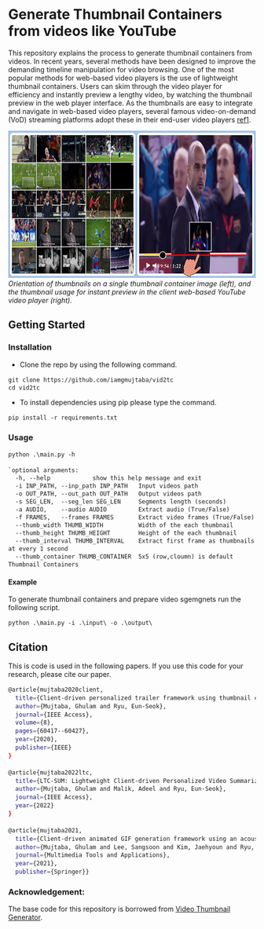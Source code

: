 # Generate Thumbnail Containers from videos like YouTube

This repository explains the process to generate thumbnail containers from videos. In recent years, several methods have been designed to improve the demanding timeline manipulation for video browsing. One of the most popular methods for web-based video players is the use of lightweight thumbnail containers. Users can skim through the video player for efficiency and instantly preview a lengthy video, by watching the thumbnail preview in the web player interface. As the thumbnails are easy to integrate and navigate in web-based video players, several famous video-on-demand (VoD) streaming platforms adopt these in their end-user video players [ref1](https://arxiv.org/abs/2201.09049).


<p>
  <center>
<img src="https://github.com/iamgmujtaba/vid2tc/blob/master/figures/thumb_sample.png" width="550" height="300">
    </center>
<em>
  Orientation of thumbnails on a single thumbnail container image (left), and the thumbnail usage for instant preview in the client web-based YouTube video player (right).
  </em>
</p>


## Getting Started
### Installation
- Clone the repo by using the following command.
```shell
git clone https://github.com/iamgmujtaba/vid2tc
cd vid2tc
```
- To install dependencies using pip please type the command.
```shell
pip install -r requirements.txt
```

### Usage

```shell
python .\main.py -h

`optional arguments:
  -h, --help            show this help message and exit
  -i INP_PATH, --inp_path INP_PATH   Input videos path
  -o OUT_PATH, --out_path OUT_PATH   Output videos path
  -s SEG_LEN,  --seg_len SEG_LEN     Segments length (seconds)
  -a AUDIO,    --audio AUDIO         Extract audio (True/False)
  -f FRAMES,   --frames FRAMES       Extract video frames (True/False)
  --thumb_width THUMB_WIDTH          Width of the each thumbnail
  --thumb_height THUMB_HEIGHT        Height of the each thumbnail
  --thumb_interval THUMB_INTERVAL    Extract first frame as thumbnails at every 1 second
  --thumb_container THUMB_CONTAINER  5x5 (row,cloumn) is default Thumbnail Containers
```
#### Example
To generate thumbnail containers and prepare video sgemgnets run the following script.
```shell
python .\main.py -i .\input\ -o .\output\
```

## Citation
This is code is used in the following papers. If you use this code for your research, please cite our paper.
```bash
@article{mujtaba2020client,
  title={Client-driven personalized trailer framework using thumbnail containers},
  author={Mujtaba, Ghulam and Ryu, Eun-Seok},
  journal={IEEE Access},
  volume={8},
  pages={60417--60427},
  year={2020},
  publisher={IEEE}
}

@article{mujtaba2022ltc,
  title={LTC-SUM: Lightweight Client-driven Personalized Video Summarization Framework Using 2D CNN},
  author={Mujtaba, Ghulam and Malik, Adeel and Ryu, Eun-Seok},
  journal={IEEE Access},
  year={2022}
}

@article{mujtaba2021,
  title={Client-driven animated GIF generation framework using an acoustic feature},
  author={Mujtaba, Ghulam and Lee, Sangsoon and Kim, Jaehyoun and Ryu, Eun-Seok},
  journal={Multimedia Tools and Applications},
  year={2021},
  publisher={Springer}}
```


### Acknowledgement:
The base code for this repository is borrowed from [Video Thumbnail Generator](https://github.com/flavioribeiro/video-thumbnail-generator).
